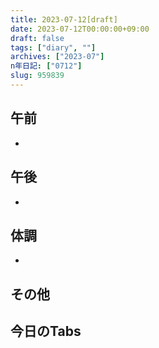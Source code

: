 ```yaml
---
title: 2023-07-12[draft]
date: 2023-07-12T00:00:00+09:00
draft: false
tags: ["diary", ""]
archives: ["2023-07"]
n年日記: ["0712"]
slug: 959839
---
```

## 午前
- 
## 午後
- 
## 体調
- 
## その他
## 今日のTabs